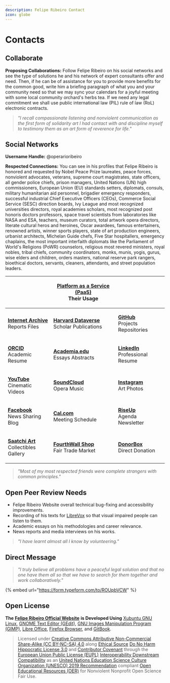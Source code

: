 ```yaml
---
description: Felipe Ribeiro Contact
icon: globe
---
```


# Contacts

## Collaborate

**Proposing Collaborations:** Follow Felipe Ribeiro on his social networks and see the type of solutions he and his network of expert consultants offer and need. Then, if he can be of assistance for you to provide more benefits for the common good, write him a briefing paragraph of what you and your community need so that we may sync your calendars for a joyful meeting with some local community orchard's herbs tea. If we need any legal commitment we shall use public international law (PIL) rule of law (RoL) electronic contracts.

> _"I recall compassionate listening and nonviolent communication as the first form of solidarity art I had contact with and discipline myself to testimony them as an art form of reverence for life."_

## Social Networks

**Username Handle:** @operarioribeiro

**Respected Connections:** You can see in his profiles that Felipe Ribeiro is honored and requested by Nobel Peace Prize laureates, peace forces, nonviolent advocates, veterans, supreme court magistrates, state officers, all gender police chiefs, prison managers, United Nations (UN) high commissioners, European Union (EU) standards setters, diplomats, consuls, military humanitarian aid personnel, brigadier emergency responders, successful industrial Chief Executive Officers (CEOs), Commerce Social Service (SESC) direction boards, Ivy League and most recognized universities directors, royal academies scholars, most recognized post honoris doctors professors, space travel scientists from laboratories like NASA and ESA, teachers, museum curators, total artwork opera directors, literate cultural heros and heroines, Oscar awardees, famous entertainers, renowned artists, winner sports players, state of art production engineers, urbanist architects, Michelan Guide chefs, Five Star hospitallers, emergency chaplains, the most important interfaith diplomats like the Parliament of World's Religions (PoWR) counselors, religious most revered ministers, royal nobles, tribal chiefs, community coordinators, monks, munis, yogis, gurus, wise elders and children, orders masters, national reserve park rangers, bioethical doctors, servants, cleaners, attendants, and street population leaders.

|                                                                                                                      | <p><a href="https://en.wikipedia.org/wiki/Platform_as_a_service"><strong>Platform as a Service (PaaS)</strong></a><br>Their Usage</p>    |                                                                                                                     |
| -------------------------------------------------------------------------------------------------------------------- | ---------------------------------------------------------------------------------------------------------------------------------------- | ------------------------------------------------------------------------------------------------------------------- |
| <p><a href="https://archive.org/details/@operarioribeiro"><strong>Internet Archive</strong></a><br>Reports Files</p> | <p><a href="https://dataverse.harvard.edu/dataverse/operarioribeiro/"><strong>Harvard Dataverse</strong></a><br>Scholar Publications</p> | <p><a href="https://github.com/operarioribeiro"><strong>GitHub</strong></a><br>Projects Repositories</p>            |
| <p><a href="https://orcid.org/0000-0003-1907-1880"><strong>ORCID</strong></a><br>Academic Resume</p>                 | <p><a href="https://united-nations.academia.edu/operarioribeiro"><strong>Academia.edu</strong></a><br>Essays Abstracts</p>               | <p><a href="https://linkedin.com/in/operarioribeiro"><strong>LinkedIn</strong></a><br>Professional Resume</p>       |
| <p><a href="https://www.youtube.com/@operarioribeiro"><strong>YouTube</strong></a><br>Cinematic Videos</p>           | <p><a href="https://soundcloud.com/operarioribeiro"><strong>SoundCloud</strong></a><br>Opera Music</p>                                   | <p><a href="https://instagram.com/operarioribeiro"><strong>Instagram</strong></a><br>Art Photos</p>                 |
| <p><a href="https://facebook.com/operarioribeiro"><strong>Facebook</strong></a><br>News Sharing Blog</p>             | <p><a href="https://cal.com/operarioribeiro"><strong>Cal.com</strong></a><br>Meeting Schedule</p>                                        | <p><a href="https://lists.riseup.net/www/info/operarioribeiro"><strong>RiseUp</strong></a><br>Agenda Newsletter</p> |
| <p><a href="https://www.saatchiart.com/operarioribeiro"><strong>Saatchi Art</strong></a><br>Collectibles Gallery</p> | <p><a href="https://operarioribeiro-shop.fourthwall.com/"><strong>FourthWall Shop</strong></a><br>Fair Trade Market</p>                  | <p><a href="https://donorbox.org/operarioribeiro"><strong>DonorBox</strong></a><br>Direct Donation</p>              |

> _"Most of my most respected friends were complete strangers with common principles."_

## Open Peer Review Needs

* Felipe Ribeiro Website overall technical bug-fixing and accessibility improvements.
* Recording of his texts for [LibreVox](https://librivox.org/pages/volunteer-for-librivox/) so that visual impaired people can listen to them.
* Academic essays on his methodologies and career relevance.
* News reports and media interviews on his works.

> _"I have learnt almost all I know by volunteering."_

## Direct Message

> _"I truly believe all problems have a peaceful legal solution and that no one have them all so that we have to search for them together and work collaboratively."_

{% embed url="https://form.typeform.com/to/ROUpbVCW" %}

## Open License

**The** [**Felipe Ribeiro Official Website**](https://operarioribeiro.gitbook.io/) **is Developed Using** [Xubuntu GNU Linux](https://xubuntu.org/), [GNOME Text Editor (GEdit)](https://gedit-text-editor.org/), [GNU Images Manipulation Program (GIMP)](https://gimp.org/), [Libre Office](https://libreoffice.org/), [Firefox Browser](https://mozilla.org/firefox), and [GitBook](https://gitbook.com/).

> Licensed under [Creative Commons Attributive Non-Commercial Share-Alike (CC BY-NC-SA) 4.](https://creativecommons.org/licenses/by-nc-sa/4.0)[0](https://creativecommons.org/licenses/by-nc-sa/4.0) along [Ethical Source](https://ethicalsource.dev/) [Do No Harm Hippocratic](https://firstdonoharm.dev/)[ License 3.0](https://firstdonoharm.dev/) and [Contributor Covenant](https://contributor-covenant.org/) through the [European Union Public License (EUPL)](https://commission.europa.eu/about/departments-and-executive-agencies/digital-services/open-source-strategy-history/european-union-public-licence_en) [Interoperability Downstream Compatibility](https://interoperable-europe.ec.europa.eu/collection/eupl/how-use-eupl) as an [United Nations Education Science Culture Organization (UNESCO) 2019 Recommendation](https://unesdoc.unesco.org/ark:/48223/pf0000383205?posInSet=11\&queryId=c113a623-2bd5-45ce-a4aa-ea2389aa5e95) compliant [Open Educational Resources (OER)](https://www.unesco.org/en/open-educational-resources) for Nonviolent Nonprofit Open Science Fair Use.
